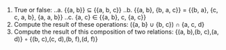 1. True or false:
..a. {{a, b}} ⊆ {{a, b, c}}
..b. {{a, b}, {b, a, c}} = {{b, a}, {c, c, a, b}, {a, a, b}}
..c. {a, c} ∈ {{a, b}, c, {a, c}}
2. Compute the result of these operations:
({a, b} ∪ {b, c}) ∩ {a, c, d}
3. Compute the result of this composition of two relations:
{(a, b),(b, c),(a, d)} ◦ {(b, c),(c, d),(b, f),(d, f)}
